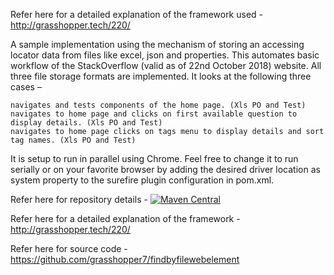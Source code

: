 Refer here for a detailed explanation of the framework used - http://grasshopper.tech/220/

A sample implementation using the mechanism of storing an accessing locator data from files like excel, json and properties. This automates basic workflow of the StackOverflow (valid as of 22nd October 2018) website. All three file storage formats are implemented. It looks at the following three cases –

	navigates and tests components of the home page. (Xls PO and Test)
	navigates to home page and clicks on first available question to display details. (Xls PO and Test)
	navigates to home page clicks on tags menu to display details and sort tag names. (Xls PO and Test)

It is setup to run in parallel using Chrome. Feel free to change it to run serially or on your favorite browser by adding the desired driver location as system property to the surefire plugin configuration in pom.xml.



Refer here for repository details - [![Maven Central](https://maven-badges.herokuapp.com/maven-central/tech.grasshopper/findbyfilewebelement/badge.svg)](https://maven-badges.herokuapp.com/maven-central/tech.grasshopper/findbyfilewebelement)

Refer here for a detailed explanation of the framework - http://grasshopper.tech/220/

Refer here for source code - https://github.com/grasshopper7/findbyfilewebelement
